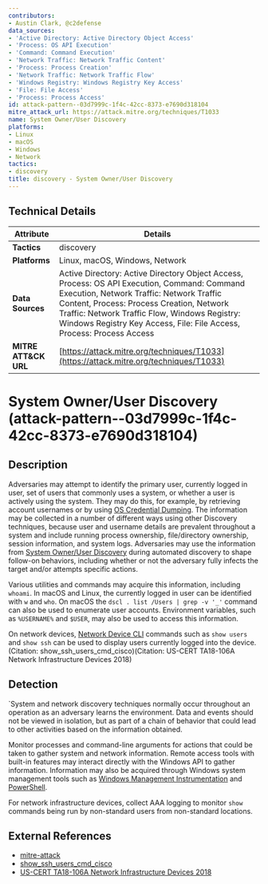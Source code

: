 ```yaml
---
contributors:
- Austin Clark, @c2defense
data_sources:
- 'Active Directory: Active Directory Object Access'
- 'Process: OS API Execution'
- 'Command: Command Execution'
- 'Network Traffic: Network Traffic Content'
- 'Process: Process Creation'
- 'Network Traffic: Network Traffic Flow'
- 'Windows Registry: Windows Registry Key Access'
- 'File: File Access'
- 'Process: Process Access'
id: attack-pattern--03d7999c-1f4c-42cc-8373-e7690d318104
mitre_attack_url: https://attack.mitre.org/techniques/T1033
name: System Owner/User Discovery
platforms:
- Linux
- macOS
- Windows
- Network
tactics:
- discovery
title: discovery - System Owner/User Discovery
---
```


## Technical Details

| Attribute | Details |
|-----------|----------|
| **Tactics** | discovery |
| **Platforms** | Linux, macOS, Windows, Network |
| **Data Sources** | Active Directory: Active Directory Object Access, Process: OS API Execution, Command: Command Execution, Network Traffic: Network Traffic Content, Process: Process Creation, Network Traffic: Network Traffic Flow, Windows Registry: Windows Registry Key Access, File: File Access, Process: Process Access |
| **MITRE ATT&CK URL** | [https://attack.mitre.org/techniques/T1033](https://attack.mitre.org/techniques/T1033) |

# System Owner/User Discovery (attack-pattern--03d7999c-1f4c-42cc-8373-e7690d318104)

## Description
Adversaries may attempt to identify the primary user, currently logged in user, set of users that commonly uses a system, or whether a user is actively using the system. They may do this, for example, by retrieving account usernames or by using [OS Credential Dumping](https://attack.mitre.org/techniques/T1003). The information may be collected in a number of different ways using other Discovery techniques, because user and username details are prevalent throughout a system and include running process ownership, file/directory ownership, session information, and system logs. Adversaries may use the information from [System Owner/User Discovery](https://attack.mitre.org/techniques/T1033) during automated discovery to shape follow-on behaviors, including whether or not the adversary fully infects the target and/or attempts specific actions.

Various utilities and commands may acquire this information, including <code>whoami</code>. In macOS and Linux, the currently logged in user can be identified with <code>w</code> and <code>who</code>. On macOS the <code>dscl . list /Users | grep -v '_'</code> command can also be used to enumerate user accounts. Environment variables, such as <code>%USERNAME%</code> and <code>$USER</code>, may also be used to access this information.

On network devices, [Network Device CLI](https://attack.mitre.org/techniques/T1059/008) commands such as `show users` and `show ssh` can be used to display users currently logged into the device.(Citation: show_ssh_users_cmd_cisco)(Citation: US-CERT TA18-106A Network Infrastructure Devices 2018)

## Detection
`System and network discovery techniques normally occur throughout an operation as an adversary learns the environment. Data and events should not be viewed in isolation, but as part of a chain of behavior that could lead to other activities based on the information obtained.

Monitor processes and command-line arguments for actions that could be taken to gather system and network information. Remote access tools with built-in features may interact directly with the Windows API to gather information. Information may also be acquired through Windows system management tools such as [Windows Management Instrumentation](https://attack.mitre.org/techniques/T1047) and [PowerShell](https://attack.mitre.org/techniques/T1059/001).

For network infrastructure devices, collect AAA logging to monitor `show` commands being run by non-standard users from non-standard locations.

## External References
- [mitre-attack](https://attack.mitre.org/techniques/T1033)
- [show_ssh_users_cmd_cisco](https://www.cisco.com/c/en/us/td/docs/ios-xml/ios/security/s1/sec-s1-cr-book/sec-cr-s5.html)
- [US-CERT TA18-106A Network Infrastructure Devices 2018](https://us-cert.cisa.gov/ncas/alerts/TA18-106A)
